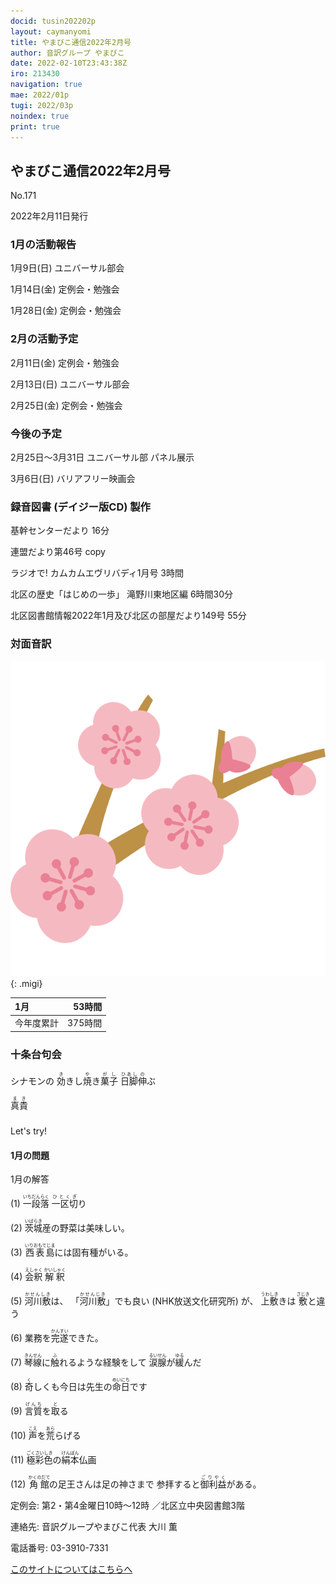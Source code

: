 ```yaml
---
docid: tusin202202p
layout: caymanyomi
title: やまびこ通信2022年2月号
author: 音訳グループ やまびこ
date: 2022-02-10T23:43:38Z
iro: 213430
navigation: true
mae: 2022/01p
tugi: 2022/03p
noindex: true
print: true
---
```



## <span data-dur="3.999" data-begin="2.750" id="xmri_0001" markdown="1">やまびこ通信2022年2月号</span>

<span data-dur="2.584" data-begin="6.749" id="xmri_0002" markdown="1">No.171</span>

<span data-dur="5.748" data-begin="9.333" id="xmri_0003" markdown="1">2022年2月11日発行</span>


### <span data-dur="3.372" data-begin="20.228" id="xmri_0006" markdown="1">1月の活動報告</span>

<span data-dur="2.164" data-begin="23.600" id="xmri_0007" markdown="1">1月9日(日) </span>
<span data-dur="2.504" data-begin="25.764" id="xmri_0008" markdown="1">ユニバーサル部会</span>

<span data-dur="2.239" data-begin="28.268" id="xmri_0009" markdown="1">1月14日(金) </span>
<span data-dur="2.986" data-begin="30.507" id="xmri_000A" markdown="1">定例会・勉強会</span>

<span data-dur="2.518" data-begin="33.493" id="xmri_000B" markdown="1">1月28日(金) </span>
<span data-dur="4.386" data-begin="36.011" id="xmri_000C" markdown="1">定例会・勉強会</span>


### <span data-dur="3.156" data-begin="40.397" id="xmri_000D" markdown="1">2月の活動予定</span>

<span data-dur="2.3" data-begin="43.553" id="xmri_000E" markdown="1">2月11日(金) </span>
<span data-dur="2.986" data-begin="45.853" id="xmri_000F" markdown="1">定例会・勉強会</span>

<span data-dur="2.329" data-begin="48.839" id="xmri_0010" markdown="1">2月13日(日) </span>
<span data-dur="2.504" data-begin="51.168" id="xmri_0011" markdown="1">ユニバーサル部会</span>

<span data-dur="2.305" data-begin="53.672" id="xmri_0012" markdown="1">2月25日(金) </span>
<span data-dur="4.386" data-begin="55.977" id="xmri_0013" markdown="1">定例会・勉強会</span>


### <span data-dur="2.63" data-begin="60.363" id="xmri_0014" markdown="1">今後の予定</span>

<span data-dur="6.253" data-begin="62.993" id="xmri_0015" markdown="1">2月25日～3月31日 ユニバーサル部 パネル展示</span>

<span data-dur="2.076" data-begin="69.246" id="xmri_0016" markdown="1">3月6日(日) </span>
<span data-dur="3.006" data-begin="71.322" id="xmri_0017" markdown="1">バリアフリー映画会</span>


### <span data-dur="4.728" data-begin="74.328" id="xmri_0018" markdown="1">録音図書 (デイジー版CD) 製作</span>



<span data-dur="1.738" data-begin="81.240" id="xmri_001A" markdown="1">基幹センターだより</span>
<span data-dur="1.727" data-begin="82.978" id="xmri_001B" markdown="1">16分</span>

<span data-dur="2.756" data-begin="84.705" id="xmri_001C" markdown="1">連盟だより第46号</span>
<span data-dur="1.898" data-begin="87.461" id="xmri_001D" markdown="1">copy </span>

<span data-dur="3.324" data-begin="89.359" id="xmri_001E" markdown="1">ラジオで! カムカムエヴリバディ1月号</span>
<span data-dur="1.702" data-begin="92.683" id="xmri_001F" markdown="1">3時間</span>

<span data-dur="2.512" data-begin="94.385" id="xmri_0020" markdown="1">北区の歴史「はじめの一歩」</span>
<span data-dur="2.386" data-begin="96.897" id="xmri_0021" markdown="1">滝野川東地区編</span>
<span data-dur="2.385" data-begin="99.283" id="xmri_0022" markdown="1">6時間30分</span>

<span data-dur="6.498" data-begin="101.668" id="xmri_0023" markdown="1">北区図書館情報2022年1月及び北区の部屋だより149号</span>
<span data-dur="3.596" data-begin="108.166" id="xmri_0024" markdown="1">55分</span>


### <span data-dur="2.666" data-begin="111.762" id="xmri_0025" markdown="1">対面音訳</span>

![cut3](media/tusin202202/cut3.png){: .migi}

<span data-dur="1.12" data-begin="115.578" id="xmri_0027" markdown="1">1月</span>|<span data-dur="2.442" data-begin="116.698" id="xmri_0028" markdown="1">53時間</span>
|:---|---:|
<span data-dur="1.59" data-begin="119.140" id="xmri_0029" markdown="1">今年度累計</span>|<span data-dur="4.336" data-begin="120.730" id="xmri_002A" markdown="1">375時間</span>


### <span data-dur="2.068" data-begin="125.066" id="xmri_002B" markdown="1">十条台句会</span>

<span data-dur="8.462" data-begin="127.134" id="xmri_002C" markdown="1">シナモンの <ruby>効<rp>(</rp><rt>き</rt><rp>)</rp></ruby>きし<ruby>焼<rp>(</rp><rt>や</rt><rp>)</rp></ruby>き<ruby>菓子<rp>(</rp><rt>がし</rt><rp>)</rp>
 </ruby><ruby>日脚<rp>(</rp><rt>ひあし</rt><rp>)</rp></ruby><ruby>伸<rp>(</rp><rt>の</rt><rp>)</rp></ruby>ぶ</span>


<span data-dur="3.117" data-begin="135.596" id="xmri_002D" markdown="1" class="haigo"><ruby>真貴<rp>(</rp><rt>まき</rt><rp>)</rp></ruby></span>


### 
<span data-dur="2.449" data-begin="139.213" id="xmri_002F" markdown="1">Let's try!</span>


#### <span data-dur="2.794" data-begin="141.662" id="xmri_0030" markdown="1">1月の問題</span>



<span data-dur="2.196" data-begin="148.281" id="xmri_0032" markdown="1">1月の解答</span>

<span data-dur="1.178" data-begin="150.477" id="xmri_0033" markdown="1">(1) </span>
<span data-dur="1.296" data-begin="151.655" id="xmri_0034" markdown="1"><ruby>一段落<rp>(</rp><rt>いちだんらく</rt><rp>)</rp></ruby></span>
<span data-dur="1.641" data-begin="152.951" id="xmri_0035" markdown="1"><ruby>一区切<rp>(</rp><rt>ひとくぎ</rt><rp>)</rp></ruby>り</span>

<span data-dur="1.017" data-begin="154.592" id="xmri_0036" markdown="1">(2) </span>
<span data-dur="3.626" data-begin="155.609" id="xmri_0037" markdown="1"><ruby>茨城<rp>(</rp><rt>いばらき</rt><rp>)</rp></ruby>産の野菜は美味しい。</span>

<span data-dur="1.144" data-begin="159.235" id="xmri_0038" markdown="1">(3) </span>
<span data-dur="3.955" data-begin="160.379" id="xmri_0039" markdown="1"><ruby>西表島<rp>(</rp><rt>いりおもてじま</rt><rp>)</rp></ruby>には固有種がいる。</span>

<span data-dur="1.119" data-begin="164.334" id="xmri_003A" markdown="1">(4) </span>
<span data-dur="0.98" data-begin="165.453" id="xmri_003B" markdown="1"><ruby>会釈<rp>(</rp><rt>えしゃく</rt><rp>)</rp></ruby></span>
<span data-dur="1.588" data-begin="166.433" id="xmri_003C" markdown="1"><ruby>解釈<rp>(</rp><rt>かいしゃく</rt><rp>)</rp></ruby></span>

<span data-dur="1.046" data-begin="168.021" id="xmri_003D" markdown="1">(5) </span>
<span data-dur="1.313" data-begin="169.067" id="xmri_003E" markdown="1"><ruby>河川敷<rp>(</rp><rt>かせんしき</rt><rp>)</rp></ruby>は、</span>
<span data-dur="1.627" data-begin="170.380" id="xmri_003F" markdown="1">「<ruby>河川敷<rp>(</rp><rt>かせんじき</rt><rp>)</rp></ruby>」でも良い </span>
<span data-dur="2.779" data-begin="172.007" id="xmri_0040" markdown="1">(NHK放送文化研究所) </span>
<span data-dur="0.717" data-begin="174.786" id="xmri_0041" markdown="1">が、</span>
<span data-dur="2.766" data-begin="175.503" id="xmri_0042" markdown="1"><ruby>上敷<rp>(</rp><rt>うわしき</rt><rp>)</rp></ruby>きは <ruby>敷<rp>(</rp><rt>さじき</rt><rp>)</rp></ruby>と違う</span>

<span data-dur="1.177" data-begin="178.269" id="xmri_0043" markdown="1">(6) </span>
<span data-dur="3.223" data-begin="179.446" id="xmri_0044" markdown="1">業務を<ruby>完遂<rp>(</rp><rt>かんすい</rt><rp>)</rp></ruby>できた。</span>

<span data-dur="1.17" data-begin="182.669" id="xmri_0045" markdown="1">(7) </span>
<span data-dur="2.666" data-begin="183.839" id="xmri_0046" markdown="1"><ruby>琴線<rp>(</rp><rt>きんせん</rt><rp>)</rp></ruby>に<ruby>触<rp>(</rp><rt>ふ</rt><rp>)</rp></ruby>れるような経験をして</span>
<span data-dur="2.091" data-begin="186.505" id="xmri_0047" markdown="1"><ruby>涙腺<rp>(</rp><rt>るいせん</rt><rp>)</rp></ruby>が<ruby>緩<rp>(</rp><rt>ゆる</rt><rp>)</rp></ruby>んだ</span>

<span data-dur="1.211" data-begin="188.596" id="xmri_0048" markdown="1">(8) </span>
<span data-dur="3.702" data-begin="189.807" id="xmri_0049" markdown="1"><ruby>奇<rp>(</rp><rt>く</rt><rp>)</rp></ruby>しくも今日は先生の<ruby>命日<rp>(</rp><rt>めいにち</rt><rp>)</rp></ruby>です</span>

<span data-dur="1.197" data-begin="193.509" id="xmri_004A" markdown="1">(9) </span>
<span data-dur="1.801" data-begin="194.706" id="xmri_004B" markdown="1"><ruby>言質<rp>(</rp><rt>げんち</rt><rp>)</rp></ruby>を<ruby>取<rp>(</rp><rt>と</rt><rp>)</rp></ruby>る</span>

<span data-dur="1.137" data-begin="196.507" id="xmri_004C" markdown="1">(10) </span>
<span data-dur="1.918" data-begin="197.644" id="xmri_004D" markdown="1"><ruby>声<rp>(</rp><rt>こえ</rt><rp>)</rp></ruby>を<ruby>荒<rp>(</rp><rt>あら</rt><rp>)</rp></ruby>らげる</span>

<span data-dur="1.434" data-begin="199.562" id="xmri_004E" markdown="1">(11) </span>
<span data-dur="2.802" data-begin="200.996" id="xmri_004F" markdown="1"><ruby>極彩色<rp>(</rp><rt>ごくさいしき</rt><rp>)</rp></ruby>の<ruby>絹本<rp>(</rp><rt>けんぽん</rt><rp>)</rp></ruby>仏画</span>

<span data-dur="1.291" data-begin="203.798" id="xmri_0050" markdown="1">(12) </span>
<span data-dur="3.352" data-begin="205.089" id="xmri_0051" markdown="1"><ruby>角館<rp>(</rp><rt>かくのだて</rt><rp>)</rp></ruby>の足王さんは足の神さまで</span>
<span data-dur="3.529" data-begin="208.441" id="xmri_0052" markdown="1">参拝すると<ruby>御利益<rp>(</rp><rt>ごりやく</rt><rp>)</rp></ruby>がある。</span>

<span data-dur="1.204" data-begin="211.970" id="xmri_0053" markdown="1">定例会: </span>
<span data-dur="3.238" data-begin="213.174" id="xmri_0054" markdown="1">第2・第4金曜日10時～12時</span>
<span data-dur="3.047" data-begin="216.412" id="xmri_0055" markdown="1">／北区立中央図書館3階</span>  

<span data-dur="1.318" data-begin="219.459" id="xmri_0056" markdown="1">連絡先: </span>
<span data-dur="3.966" data-begin="220.777" id="xmri_0057" markdown="1">音訳グループやまびこ代表 大川 薫</span>  

<span data-dur="1.409" data-begin="224.743" id="xmri_0058" markdown="1">電話番号: </span>
<span data-dur="4.305" data-begin="226.152" id="xmri_0059" markdown="1">03-3910-7331</span>  

<a data-dur="5.93" data-begin="230.457" id="xmri_005A" markdown="1" href="mailto:ymbk2016ml@gmail.com?Subject=やまびこウェブサイトについて">このサイトについてはこちらへ</a>


